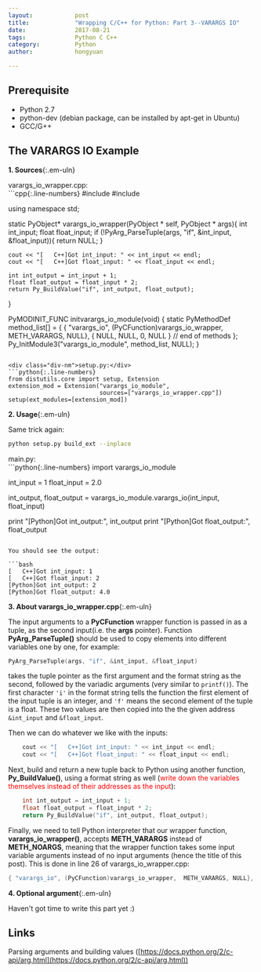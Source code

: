 ```yaml
---
layout:            post
title:             "Wrapping C/C++ for Python: Part 3--VARARGS IO"
date:              2017-08-21
tags:              Python C C++
category:          Python
author:            hongyuan

---
```




## Prerequisite
 * Python 2.7
 * python-dev (debian package, can be installed by apt-get in Ubuntu)
 * GCC/G++



## The VARARGS IO Example

**1. Sources**{:.em-uln}

<div class="div-nm">varargs_io_wrapper.cpp:</div>
```cpp{:.line-numbers}
#include <Python.h>
#include <iostream>

using namespace std;

static PyObject*
varargs_io_wrapper(PyObject * self, PyObject * args){
	int int_input;
	float float_input;
	if (!PyArg_ParseTuple(args, "if", &int_input, &float_input)){
		return NULL;
	}

	cout << "[   C++]Got int_input: " << int_input << endl;
	cout << "[   C++]Got float_input: " << float_input << endl;

	int int_output = int_input + 1;
	float float_output = float_input * 2;
	return Py_BuildValue("if", int_output, float_output);
}

PyMODINIT_FUNC
initvarargs_io_module(void)
{
	static PyMethodDef method_list[] = {
		{ "varargs_io", (PyCFunction)varargs_io_wrapper,  METH_VARARGS, NULL},
		{ NULL, NULL, 0, NULL } // end of methods
	};
	Py_InitModule3("varargs_io_module", method_list, NULL);
}
```

<div class="div-nm">setup.py:</div>
```python{:.line-numbers}
from distutils.core import setup, Extension
extension_mod = Extension("varargs_io_module", 
                          sources=["varargs_io_wrapper.cpp"])
setup(ext_modules=[extension_mod])
```

**2. Usage**{:.em-uln}

Same trick again:

```bash
python setup.py build_ext --inplace
```

<div class="div-nm">main.py:</div>
```python{:.line-numbers}
import varargs_io_module

int_input = 1
float_input = 2.0

int_output, float_output = varargs_io_module.varargs_io(int_input, float_input)

print "[Python]Got int_output:", int_output
print "[Python]Got float_output:", float_output
```

You should see the output:

```bash
[   C++]Got int_input: 1
[   C++]Got float_input: 2
[Python]Got int_output: 2
[Python]Got float_output: 4.0
```

**3. About varargs_io_wrapper.cpp**{:.em-uln}

The input arguments to a **PyCFunction** wrapper function is passed in as a tuple, as the second input(i.e. the **args** pointer). Function **PyArg_ParseTuple()** should be used to copy elements into different variables one by one, for example:

```cpp
PyArg_ParseTuple(args, "if", &int_input, &float_input)
```

takes the tuple pointer as the first argument and the format string as the second, followed by the variadic arguments (very similar to `printf()`). The first character `'i'` in the format string tells the function the first element of the input tuple is an integer, and `'f'` means the second element of the tuple is a float. These two values are then copied into the the given address `&int_input` and `&float_input`.

Then we can do whatever we like with the inputs:

```cpp
	cout << "[   C++]Got int_input: " << int_input << endl;
	cout << "[   C++]Got float_input: " << float_input << endl;
```

Next, build and return a new tuple back to Python using another function, **Py_BuildValue()**, using a format string as well (<span style="color:red;">write down the variables themselves instead of their addresses as the input</span>):

```cpp
	int int_output = int_input + 1;
	float float_output = float_input * 2;
	return Py_BuildValue("if", int_output, float_output);
```


Finally, we need to tell Python interpreter that our wrapper function, **varargs_io_wrapper()**, accepts **METH_VARARGS** instead of **METH_NOARGS**, meaning that the wrapper function takes some input variable arguments instead of no input arguments (hence the title of this post). This is done in line 26 of varargs_io_wrapper.cpp:

```cpp
{ "varargs_io", (PyCFunction)varargs_io_wrapper,  METH_VARARGS, NULL},
```

**4. Optional argument**{:.em-uln}

Haven't got time to write this part yet :)

## Links
Parsing arguments and building values ([https://docs.python.org/2/c-api/arg.html](https://docs.python.org/2/c-api/arg.html))